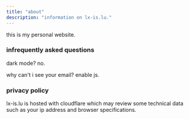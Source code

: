 ```yaml
---
title: "about"
description: "information on lx-is.lu."
---
```


this is my personal website.

### infrequently asked questions

dark mode? no.

why can't i see your email? enable js.

### privacy policy

lx-is.lu is hosted with cloudflare which may review some technical data such as your ip address and browser specifications.